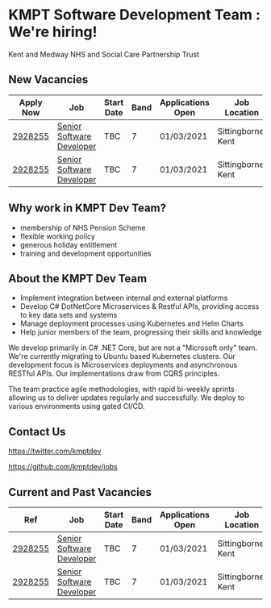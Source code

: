 # KMPT Software Development Team : We're hiring!
Kent and Medway NHS and Social Care Partnership Trust

## New Vacancies

|Apply Now |Job | Start Date | Band | Applications Open | Job Location | Contact |
|------|------|------|--|----|----|----|
|[2928255](http://kentmedway.healthjobsuk.com/vacancy/2928255)|[Senior Software Developer](2021/senior-software-developer.md)|TBC|7|01/03/2021|Sittingborne, Kent|[Chat](mailto:kmpt.jointhedevteam@nhs.net) |
|[2928255](http://kentmedway.healthjobsuk.com/vacancy/2928255)|[Senior Software Developer](2021/senior-software-developer.md)|TBC|7|01/03/2021|Sittingborne, Kent|[Chat](mailto:kmpt.jointhedevteam@nhs.net) |

## Why work in KMPT Dev Team?

- membership of NHS Pension Scheme
- flexible working policy
- generous holiday entitlement
- training and development opportunities

## About the KMPT Dev Team
- Implement integration between internal and external platforms
- Develop C# DotNetCore Microservices & Restful APIs, providing access to key data sets and systems
- Manage deployment processes using Kubernetes and Helm Charts
- Help junior members of the team, progressing their skills and knowledge

We develop primarily in C# .NET Core, but are not a "Microsoft only" team. We're currently migrating to Ubuntu based Kubernetes clusters. Our development focus is Microservices deployments and asynchronous RESTful APIs. Our implementations draw from CQRS principles.

The team practice agile methodologies, with rapid bi-weekly sprints allowing us to deliver updates regularly and successfully. We deploy to various environments using gated CI/CD.

## Contact Us
https://twitter.com/kmptdev

https://github.com/kmptdev/jobs

## Current and Past Vacancies

|Ref|Job | Start Date | Band | Applications Open | Job Location | Contact |
|------|------|------|--|----|----|----|
|[2928255](http://kentmedway.healthjobsuk.com/vacancy/2928255)|[Senior Software Developer](2021/senior-software-developer.md)|TBC|7|01/03/2021|Sittingborne, Kent|[Chat](mailto:kmpt.jointhedevteam@nhs.net) |
|[2928255](http://kentmedway.healthjobsuk.com/vacancy/2928255)|[Senior Software Developer](2021/senior-software-developer.md)|TBC|7|01/03/2021|Sittingborne, Kent|[Chat](mailto:kmpt.jointhedevteam@nhs.net) |
